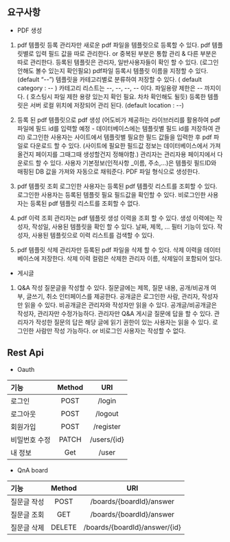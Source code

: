 ## 요구사항  
- PDF 생성  
1. pdf 템플릿 등록
관리자만 새로운 pdf 파일을 템플릿으로 등록할 수 있다.
pdf 템플릿별로 입력 필드 값을 따로 관리한다. or 중복된 부분은 통합 관리 & 다른 부분은 따로 관리한다.
등록된 템플릿은 관리자, 일반사용자들이 확인 할 수 있다. (로그인 안해도 볼수 있는지 확인필요)
pdf파일 등록시 템플릿 이름을 지정할 수 있다. (default “--”)
템플릿을 카테고리별로 분류하여 저장할 수 있다. ( default category : -- )
카테고리 리스트는 --, --, --, -- 이다.
파일용량 제한은 -- 까지이다. ( 호스팅시 파일 제한 용량 있는지 확인 필요. 차차 확인해도 될듯)
등록한 템플릿은 서버 로컬 위치에 저장되어 관리 된다. (default location : --)

2. 등록 된 pdf 템플릿으로 pdf 생성
(어도비가 제공하는 라이브러리를 활용하여 pdf 파일에 필드 id를 입력할 예정 - 데이터베이스에는 템플릿별  필드 id를 저장하여 관리)
로그인한 사용자는 사이트에서 템플릿별 필요한 필드 값들을 입력한 후 pdf 파일로 다운로드 할 수 있다. (사이트에 필요한 필드값 정보는 데이터베이스에서 가져올건지 페이지를 그때그때 생성할건지 정해야함.)
관리자는 관리자용 페이지에서 다운로드 할 수 있다.
사용자 기본정보(인적사항 _이름, 주소,...)은 템플릿 필드ID와 매핑된 DB 값을 가져와 자동으로 채워준다.
PDF 파일 형식으로 생성한다.

3. pdf 템플릿 조회
로그인한 사용자는 등록된 pdf 템플릿 리스트를 조회할 수 있다.
로그인한 사용자는 등록된 템플릿 필요 필드값을 확인할 수 있다.
비로그인한 사용자는 등록된 pdf 템플릿 리스트를 조회할 수 없다.

4. pdf 이력 조회
관리자는 pdf 템플릿 생성 이력을 조회 할 수 있다.
생성 이력에는 작성자, 작성일, 사용된 템플릿을 확인 할 수 있다.
날짜, 제목, … 필터 기능이 있다.
작성자, 사용된 템플릿으로 이력 리스트를 검색할 수 있다.

5. pdf 템플릿 삭제
관리자만 등록된 pdf 파일을 삭제 할 수 있다.
삭제 이력을 데이터베이스에 저장한다.
삭제 이력 컬럼은 삭제한 관리자 이름, 삭제일이 포함되어 있다.


- 게시글
1. Q&A 작성
질문글을 작성할 수 있다.
질문글에는 제목, 질문 내용, 공개/비공개 여부, 글쓰기, 취소 인터페이스를 제공한다.
공개글은 로그인한 사람, 관리자, 작성자만 읽을 수 있다.
비공개글은 관리자와 작성자만 읽을 수 있다.
공개글/비공개글은 작성자, 관리자만 수정가능하다.
관리자만 Q&A 게시글 질문에 답을 할 수 있다.
관리자가 작성한 질문의 답은 해당 글에 읽기 권한이 있는 사용자는 읽을 수 있다.
로그인한 사람만 작성 가능하다. or 비로그인 사용자는 작성할 수 없다.


## Rest Api  

- Oauth  

|기능|Method|URI|
|:---|:---:|:---:|
|로그인|POST|/login|
|로그아웃|POST|/logout|
|회원가입|POST|/register|
|비밀번호 수정|PATCH|/users/{id}|
|내 정보|Get|/user|  
  
  
- QnA board  

|기능|Method|URI|
|:---|:---:|:---:|
|질문글 작성|POST|/boards/{boardId}/answer|
|질문글 조회|GET|/boards/{boardId}/answer|
|질문글 삭제|DELETE|/boards/{boardId}/answer/{id}|

